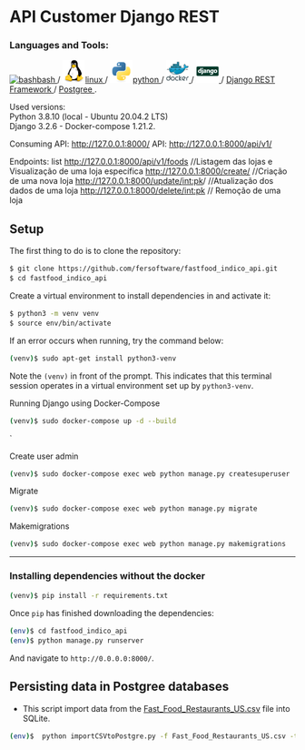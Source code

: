 # API Customer Django REST
<h3 align="left">Languages and Tools:</h3>
<p align="left"> 
<a href="https://www.gnu.org/software/bash/" target="_blank"> <img src="https://www.vectorlogo.zone/logos/gnu_bash/gnu_bash-icon.svg" alt="bash" width="40" height="40"/>bash </a> /
<a href="https://www.linux.org/" target="_blank"> <img src="https://raw.githubusercontent.com/devicons/devicon/master/icons/linux/linux-original.svg" alt="linux" width="40" height="40"/>linux </a> /
<a href="https://www.python.org" target="_blank"> <img src="https://raw.githubusercontent.com/devicons/devicon/master/icons/python/python-original.svg" alt="python" width="40" height="40"/>python </a> /
<a href="https://www.docker.com/" target="_blank"> <img src="https://raw.githubusercontent.com/devicons/devicon/master/icons/docker/docker-original-wordmark.svg" alt="docker" width="40" height="40"/> </a> /
<a href="https://www.djangoproject.com/" target="_blank"> <img src="https://raw.githubusercontent.com/devicons/devicon/master/icons/django/django-original.svg" alt="django" width="40" height="40"/> </a> /
<a href="https://www.django-rest-framework.org/" target="_blank"> Django REST Framework </a> /
<a href="https://www.postgresql.org/" target="_blank"> Postgree </a>.

</p>

Used versions:<br>
Python 3.8.10 (local - Ubuntu 20.04.2 LTS) <br> 
Django 3.2.6 - Docker-compose 1.21.2.


Consuming API: http://127.0.0.1:8000/
API: http://127.0.0.1:8000/api/v1/

Endpoints:
list http://127.0.0.1:8000/api/v1/foods   //Listagem das lojas e  Visualização de uma loja específica
http://127.0.0.1:8000/create/      //Criação de uma nova loja
http://127.0.0.1:8000/update/<int:pk>/    //Atualização dos dados de uma loja
http://127.0.0.1:8000/delete/<int:pk>     // Remoção de uma loja


## Setup

The first thing to do is to clone the repository:

```sh
$ git clone https://github.com/fersoftware/fastfood_indico_api.git
$ cd fastfood_indico_api
```

Create a virtual environment to install dependencies in and activate it:

```sh
$ python3 -m venv venv
$ source env/bin/activate
```
If an error occurs when running, try the command below:
```sh
(venv)$ sudo apt-get install python3-venv
```

Note the `(venv)` in front of the prompt. This indicates that this terminal
session operates in a virtual environment set up by `python3-venv`.

Running Django using Docker-Compose
```sh
(venv)$ sudo docker-compose up -d --build
```
`

Create user admin
```sh
(venv)$ sudo docker-compose exec web python manage.py createsuperuser
```

Migrate
```sh
(venv)$ sudo docker-compose exec web python manage.py migrate
```


Makemigrations
```sh
(venv)$ sudo docker-compose exec web python manage.py makemigrations
```

---

### Installing dependencies without the docker

```sh
(venv)$ pip install -r requirements.txt
```

Once `pip` has finished downloading the dependencies:
```sh
(env)$ cd fastfood_indico_api
(env)$ python manage.py runserver
```
And navigate to `http://0.0.0.0:8000/`.

## Persisting data in Postgree databases

- This script import data from the [Fast_Food_Restaurants_US.csv](https://github.com/fersoftware/fastfood_indico_api/blob/main/Fast_Food_Restaurants_US.csv) file into SQLite.

```sh
(env)$  python importCSVtoPostgre.py -f Fast_Food_Restaurants_US.csv -t fast-food
```
 

